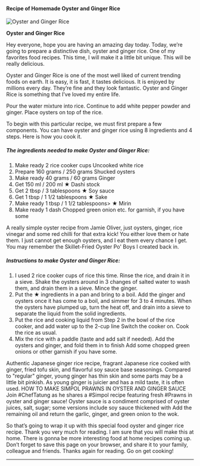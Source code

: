             

#### Recipe of Homemade Oyster and Ginger Rice

![Oyster and Ginger Rice](https://img-global.cpcdn.com/recipes/5961706858610688/751x532cq70/oyster-and-ginger-rice-recipe-main-photo.jpg)

**Oyster and Ginger Rice**

Hey everyone, hope you are having an amazing day today. Today, we’re going to prepare a distinctive dish, oyster and ginger rice. One of my favorites food recipes. This time, I will make it a little bit unique. This will be really delicious.

Oyster and Ginger Rice is one of the most well liked of current trending foods on earth. It is easy, it is fast, it tastes delicious. It is enjoyed by millions every day. They’re fine and they look fantastic. Oyster and Ginger Rice is something that I’ve loved my entire life.

Pour the water mixture into rice. Continue to add white pepper powder and ginger. Place oysters on top of the rice.

To begin with this particular recipe, we must first prepare a few components. You can have oyster and ginger rice using 8 ingredients and 4 steps. Here is how you cook it.

##### The ingredients needed to make Oyster and Ginger Rice:

1.  Make ready 2 rice cooker cups Uncooked white rice
2.  Prepare 160 grams / 250 grams Shucked oysters
3.  Make ready 40 grams / 60 grams Ginger
4.  Get 150 ml / 200 ml ★ Dashi stock
5.  Get 2 tbsp / 3 tablespoons ★ Soy sauce
6.  Get 1 tbsp / 1 1/2 tablespoons ★ Sake
7.  Make ready 1 tbsp / 1 1/2 tablespoons> ★ Mirin
8.  Make ready 1 dash Chopped green onion etc. for garnish, if you have some

A really simple oyster recipe from Jamie Oliver, just oysters, ginger, rice vinegar and some red chilli for that extra kick! You either love them or hate them. I just cannot get enough oysters, and I eat them every chance I get. You may remember the Skillet-Fried Oyster Po' Boys I created back in.

##### Instructions to make Oyster and Ginger Rice:

1.  I used 2 rice cooker cups of rice this time. Rinse the rice, and drain it in a sieve. Shake the oysters around in 3 changes of salted water to wash them, and drain them in a sieve. Mince the ginger.
2.  Put the ★ ingredients in a pan and bring to a boil. Add the ginger and oysters once it has come to a boil, and simmer for 3 to 4 minutes. When the oysters have plumped up, turn the heat off, and drain into a sieve to separate the liquid from the solid ingredients.
3.  Put the rice and cooking liquid from Step 2 in the bowl of the rice cooker, and add water up to the 2-cup line Switch the cooker on. Cook the rice as usual.
4.  Mix the rice with a paddle (taste and add salt if needed). Add the oysters and ginger, and fold them in to finish Add some chopped green onions or other garnish if you have some.

Authentic Japanese ginger rice recipe, fragrant Japanese rice cooked with ginger, fried tofu skin, and flavorful soy sauce base seasonings. Compared to "regular" ginger, young ginger has thin skin and some parts may be a little bit pinkish. As young ginger is juicier and has a mild taste, it is often used. HOW TO MAKE SIMPOL PRAWNS IN OYSTER AND GINGER SAUCE Join #ChefTatung as he shares a #Simpol recipe featuring fresh #Prawns in oyster and ginger sauce! Oyster sauce is a condiment comprised of oyster juices, salt, sugar; some versions include soy sauce thickened with Add the remaining oil and return the garlic, ginger, and green onion to the wok.

So that’s going to wrap it up with this special food oyster and ginger rice recipe. Thank you very much for reading. I am sure that you will make this at home. There is gonna be more interesting food at home recipes coming up. Don’t forget to save this page on your browser, and share it to your family, colleague and friends. Thanks again for reading. Go on get cooking!

* * *
